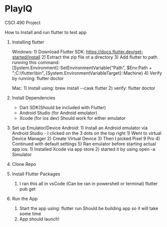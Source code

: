 
# PlayIQ
CSCI 490 Project

How to Install and run flutter to test app

1) Installing flutter

    Windows: 
        1) Download Flutter SDK: https://docs.flutter.dev/get-started/install
        2) Extract the zip file ot a directory
        3) Add flutter to path running this command: [System.Environment]::SetEnvironmentVariable("Path", $Env:Path + ";C:\flutter\bin", [System.EnvironmentVariableTarget]::Machine)
        4) Verify by running: flutter doctor

    Mac:
        1) Install using: brew install --cask flutter
        2) verify: flutter doctor

2) Install Dependencies

    - Dart SDK(Should be included with Flutter)
    - Android Studio (for Android emulator)
    - Xcode (for ios dev)
    Should work for either emulator

3) Set up Emulator/Device
    Android:
        1) Install an Android emulator via Android Studio
            - I clicked on the 3 dots on the top right
                1) Went to virtual Device Manager
                2) Create Virtual Device
                3) Then I picked Pixel 9 Pro
                4) Continued with default settings
                5) Ran emulator before starting actual app
    ios:
        1) Installed Xcode via app store
        2) started it by using open -a Simulator

4) Clone Repo

5) Install Flutter Packages
    1) I ran this all in vsCode (Can be ran in powershell or terminal)
        flutter pub get

6) Run the App
    1) Start the app using:
        flutter run
    Should be building app so it will take some time
    2) App should launch!
